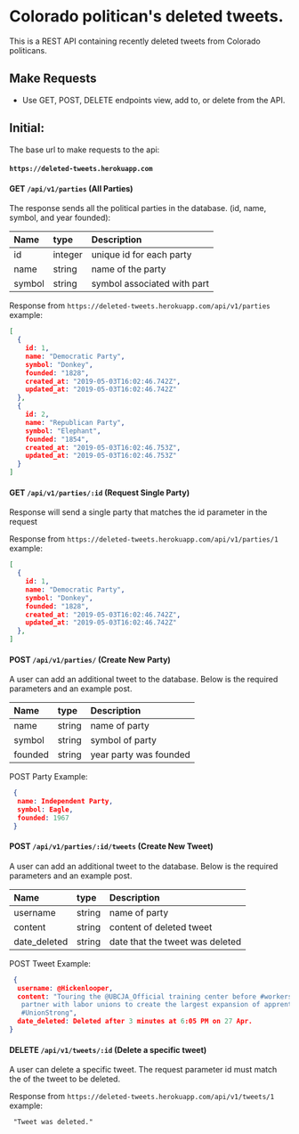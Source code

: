 # Colorado politican's deleted tweets.
This is a REST API containing recently deleted tweets from Colorado politicans.

## Make Requests
- Use GET, POST, DELETE endpoints view, add to, or delete from the API.

## Initial:
The base url to make requests to the api:
#### `https://deleted-tweets.herokuapp.com`

#### GET `/api/v1/parties` (All Parties)
The response sends all the political parties in the database. (id, name, symbol, and year founded):

| Name         | type      | Description                             |
| :------------|:----------|:----------------------------------------|
| id           | integer   | unique id for each party                |
| name         | string    | name of the party                       |
| symbol       | string    | symbol associated with part             |

Response from `https://deleted-tweets.herokuapp.com/api/v1/parties` example:
```json
[
  {
    id: 1,
    name: "Democratic Party",
    symbol: "Donkey",
    founded: "1828",
    created_at: "2019-05-03T16:02:46.742Z",
    updated_at: "2019-05-03T16:02:46.742Z"
  },
  {
    id: 2,
    name: "Republican Party",
    symbol: "Elephant",
    founded: "1854",
    created_at: "2019-05-03T16:02:46.753Z",
    updated_at: "2019-05-03T16:02:46.753Z"
  }
]
```

#### GET `/api/v1/parties/:id` (Request Single Party)
Response will send a single party that matches the id parameter in the request

Response from `https://deleted-tweets.herokuapp.com/api/v1/parties/1` example:
```json
[
  {
    id: 1,
    name: "Democratic Party",
    symbol: "Donkey",
    founded: "1828",
    created_at: "2019-05-03T16:02:46.742Z",
    updated_at: "2019-05-03T16:02:46.742Z"
  },
]
```

#### POST `/api/v1/parties/` (Create New Party)
A user can add an additional tweet to the database. Below is the required parameters and an example post.

| Name         | type      | Description                                     |
| :------------|:----------|:------------------------------------------------|
| name         | string    | name of party                                   |
| symbol       | string    | symbol of party                                 |
| founded      | string    | year party was founded                          |

POST Party Example:
```json
 {
  name: Independent Party, 
  symbol: Eagle, 
  founded: 1967
 }
```

#### POST `/api/v1/parties/:id/tweets` (Create New Tweet)
A user can add an additional tweet to the database. Below is the required parameters and an example post.

| Name         | type      | Description                                     |
| :------------|:----------|:------------------------------------------------|
| username     | string    | name of party                                   |
| content      | string    | content of deleted tweet                        |
| date_deleted | string    | date that the tweet was deleted                 |

POST Tweet Example:
```json
 {
  username: @Hickenlooper,
  content: "Touring the @UBCJA_Official training center before #workersforum today. To tackle income inequality, we must     
   partner with labor unions to create the largest expansion of apprenticeships and skills training in our country’s history. 
   #UnionStrong",
  date_deleted: Deleted after 3 minutes at 6:05 PM on 27 Apr.
}
```

#### DELETE `/api/v1/tweets/:id` (Delete a specific tweet)
A user can delete a specific tweet. The request parameter id must match the of the tweet to be deleted.

Response from `https://deleted-tweets.herokuapp.com/api/v1/tweets/1` example:
```
 "Tweet was deleted."
```
